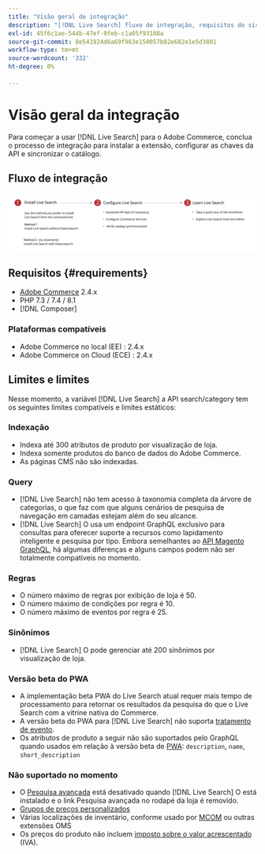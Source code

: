 ```yaml
---
title: "Visão geral de integração"
description: "[!DNL Live Search] fluxo de integração, requisitos do sistema, limites e limitações"
exl-id: 45f6c1ae-544b-47ef-9feb-c1a05f93108a
source-git-commit: 8e541924d6a69f963e150057b82e682e1e5d3801
workflow-type: tm+mt
source-wordcount: '332'
ht-degree: 0%

---
```


# Visão geral da integração

Para começar a usar [!DNL Live Search] para o Adobe Commerce, conclua o processo de integração para instalar a extensão, configurar as chaves da API e sincronizar o catálogo.

## Fluxo de integração

![[!DNL Live Search] diagrama de integração](assets/onboarding-flow.svg)

## Requisitos {#requirements}

* [Adobe Commerce](https://magento.com/products/magento-commerce) 2.4.x
* PHP 7.3 / 7.4 / 8.1
* [!DNL Composer]

### Plataformas compatíveis

* Adobe Commerce no local (EE) : 2.4.x
* Adobe Commerce on Cloud (ECE) : 2.4.x

## Limites e limites

Nesse momento, a variável [!DNL Live Search] a API search/category tem os seguintes limites compatíveis e limites estáticos:

### Indexação

* Indexa até 300 atributos de produto por visualização de loja.
* Indexa somente produtos do banco de dados do Adobe Commerce.
* As páginas CMS não são indexadas.

### Query

* [!DNL Live Search] não tem acesso à taxonomia completa da árvore de categorias, o que faz com que alguns cenários de pesquisa de navegação em camadas estejam além do seu alcance.
* [!DNL Live Search] O usa um endpoint GraphQL exclusivo para consultas para oferecer suporte a recursos como lapidamento inteligente e pesquisa por tipo. Embora semelhantes ao [API Magento GraphQL](https://devdocs.magento.com/guides/v2.4/graphql), há algumas diferenças e alguns campos podem não ser totalmente compatíveis no momento.

### Regras

* O número máximo de regras por exibição de loja é 50.
* O número máximo de condições por regra é 10.
* O número máximo de eventos por regra é 25.

### Sinônimos

* [!DNL Live Search] O pode gerenciar até 200 sinônimos por visualização de loja.

### Versão beta do PWA

* A implementação beta PWA do Live Search atual requer mais tempo de processamento para retornar os resultados da pesquisa do que o Live Search com a vitrine nativa do Commerce.
* A versão beta do PWA para [!DNL Live Search] não suporta [tratamento de evento](https://devdocs.magento.com/shared-services/storefront-events-sdk.html).
* Os atributos de produto a seguir não são suportados pelo GraphQL quando usados em relação à versão beta de [PWA](https://developer.adobe.com/commerce/pwa-studio/): `description`, `name`, `short_description`

### Não suportado no momento

* O [Pesquisa avançada](https://docs.magento.com/user-guide/catalog/search-advanced.html) está desativado quando [!DNL Live Search] O está instalado e o link Pesquisa avançada no rodapé da loja é removido.
* [Grupos de preços personalizados](https://docs.magento.com/user-guide/catalog/product-price-group.html)
* Várias localizações de inventário, conforme usado por [MCOM](https://docs.magento.com/user-guide/mcom.html) ou outras extensões OMS
* Os preços do produto não incluem [imposto sobre o valor acrescentado](https://docs.magento.com/user-guide/tax/vat.html) (IVA).
